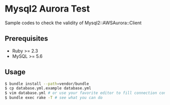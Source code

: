 # Mysql2 Aurora Test

Sample codes to check the validity of Mysql2::AWSAurora::Client

## Prerequisites

* Ruby >= 2.3
* MySQL >= 5.6

## Usage

```bash
$ bundle install --path=vendor/bundle
$ cp database.yml.example database.yml
$ vim database.yml # or use your favorite editor to fill connection config
$ bundle exec rake -T # see what you can do
```


